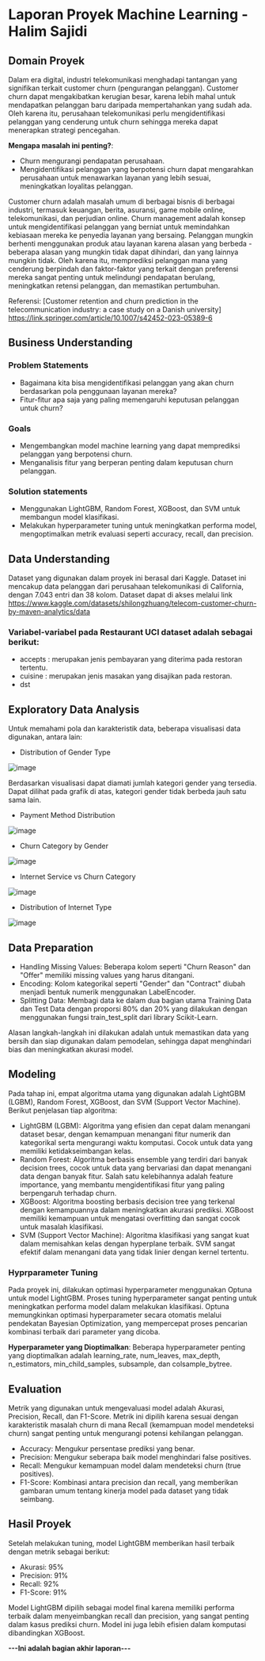 # Laporan Proyek Machine Learning - Halim Sajidi

## Domain Proyek

Dalam era digital, industri telekomunikasi menghadapi tantangan yang signifikan terkait customer churn (pengurangan pelanggan). Customer churn dapat mengakibatkan kerugian besar, karena lebih mahal untuk mendapatkan pelanggan baru daripada mempertahankan yang sudah ada. Oleh karena itu, perusahaan telekomunikasi perlu mengidentifikasi pelanggan yang cenderung untuk churn sehingga mereka dapat menerapkan strategi pencegahan.

**Mengapa masalah ini penting?**:
- Churn mengurangi pendapatan perusahaan.
- Mengidentifikasi pelanggan yang berpotensi churn dapat mengarahkan perusahaan untuk menawarkan layanan yang lebih sesuai, meningkatkan loyalitas pelanggan.

Customer churn adalah masalah umum di berbagai bisnis di berbagai industri, termasuk keuangan, berita, asuransi, game mobile online, telekomunikasi, dan perjudian online. Churn management adalah konsep untuk mengidentifikasi pelanggan yang berniat untuk memindahkan kebiasaan mereka ke penyedia layanan yang bersaing. Pelanggan mungkin berhenti menggunakan produk atau layanan karena alasan yang berbeda - beberapa alasan yang mungkin tidak dapat dihindari, dan yang lainnya mungkin tidak. Oleh karena itu, memprediksi pelanggan mana yang cenderung berpindah dan faktor-faktor yang terkait dengan preferensi mereka sangat penting untuk melindungi pendapatan berulang, meningkatkan retensi pelanggan, dan memastikan pertumbuhan.

Referensi: [Customer retention and churn prediction in the telecommunication industry: a case study on a Danish university] https://link.springer.com/article/10.1007/s42452-023-05389-6

## Business Understanding
### Problem Statements
- Bagaimana kita bisa mengidentifikasi pelanggan yang akan churn berdasarkan pola penggunaan layanan mereka?
- Fitur-fitur apa saja yang paling memengaruhi keputusan pelanggan untuk churn?

### Goals
- Mengembangkan model machine learning yang dapat memprediksi pelanggan yang berpotensi churn.
- Menganalisis fitur yang berperan penting dalam keputusan churn pelanggan.

### Solution statements
- Menggunakan LightGBM, Random Forest, XGBoost, dan SVM untuk membangun model klasifikasi.
- Melakukan hyperparameter tuning untuk meningkatkan performa model, mengoptimalkan metrik evaluasi seperti accuracy, recall, dan precision.

## Data Understanding
Dataset yang digunakan dalam proyek ini berasal dari Kaggle. Dataset ini mencakup data pelanggan dari perusahaan telekomunikasi di California, dengan 7.043 entri dan 38 kolom. Dataset dapat di akses melalui link https://www.kaggle.com/datasets/shilongzhuang/telecom-customer-churn-by-maven-analytics/data 

### Variabel-variabel pada Restaurant UCI dataset adalah sebagai berikut:
- accepts : merupakan jenis pembayaran yang diterima pada restoran tertentu.
- cuisine : merupakan jenis masakan yang disajikan pada restoran.
- dst

## Exploratory Data Analysis
Untuk memahami pola dan karakteristik data, beberapa visualisasi data digunakan, antara lain:

- Distribution of Gender Type

![image](https://github.com/user-attachments/assets/0453d495-0a76-4e02-9f03-7ff63c5daef0)

Berdasarkan visualisasi dapat diamati jumlah kategori gender yang tersedia. Dapat dilihat pada grafik di atas, kategori gender tidak berbeda jauh satu sama lain.

- Payment Method Distribution

![image](https://github.com/user-attachments/assets/206bd770-0e69-4381-b056-c5038b8e28f4)

- Churn Category by Gender

![image](https://github.com/user-attachments/assets/6a16e62d-252a-48ef-9aa4-c107784ecf78)

- Internet Service vs Churn Category

![image](https://github.com/user-attachments/assets/d1067fa2-9816-4113-9f91-133fd81ff6c5)

- Distribution of Internet Type

![image](https://github.com/user-attachments/assets/ec40568b-9679-4ab1-9976-0225ed9a6938)


## Data Preparation
- Handling Missing Values: Beberapa kolom seperti "Churn Reason" dan "Offer" memiliki missing values yang harus ditangani.
- Encoding: Kolom kategorikal seperti "Gender" dan "Contract" diubah menjadi bentuk numerik menggunakan LabelEncoder.
- Splitting Data: Membagi data ke dalam dua bagian utama Training Data dan Test Data dengan proporsi 80% dan 20% yang dilakukan dengan menggunakan fungsi train_test_split dari library Scikit-Learn.

Alasan langkah-langkah ini dilakukan adalah untuk memastikan data yang bersih dan siap digunakan dalam pemodelan, sehingga dapat menghindari bias dan meningkatkan akurasi model.

## Modeling
Pada tahap ini, empat algoritma utama yang digunakan adalah LightGBM (LGBM), Random Forest, XGBoost, dan SVM (Support Vector Machine). Berikut penjelasan tiap algoritma:
- LightGBM (LGBM): Algoritma yang efisien dan cepat dalam menangani dataset besar, dengan kemampuan menangani fitur numerik dan kategorikal serta mengurangi waktu komputasi. Cocok untuk data yang memiliki ketidakseimbangan kelas.
- Random Forest: Algoritma berbasis ensemble yang terdiri dari banyak decision trees, cocok untuk data yang bervariasi dan dapat menangani data dengan banyak fitur. Salah satu kelebihannya adalah feature importance, yang membantu mengidentifikasi fitur yang paling berpengaruh terhadap churn.
- XGBoost: Algoritma boosting berbasis decision tree yang terkenal dengan kemampuannya dalam meningkatkan akurasi prediksi. XGBoost memiliki kemampuan untuk mengatasi overfitting dan sangat cocok untuk masalah klasifikasi.
- SVM (Support Vector Machine): Algoritma klasifikasi yang sangat kuat dalam memisahkan kelas dengan hyperplane terbaik. SVM sangat efektif dalam menangani data yang tidak linier dengan kernel tertentu.

### Hyprparameter Tuning 
Pada proyek ini, dilakukan optimasi hyperparameter menggunakan Optuna untuk model LightGBM. Proses tuning hyperparameter sangat penting untuk meningkatkan performa model dalam melakukan klasifikasi. Optuna memungkinkan optimasi hyperparameter secara otomatis melalui pendekatan Bayesian Optimization, yang mempercepat proses pencarian kombinasi terbaik dari parameter yang dicoba.

**Hyperparameter yang Dioptimalkan**:
Beberapa hyperparameter penting yang dioptimalkan adalah learning_rate, num_leaves, max_depth, n_estimators, min_child_samples, subsample, dan colsample_bytree.

## Evaluation
Metrik yang digunakan untuk mengevaluasi model adalah Akurasi, Precision, Recall, dan F1-Score. Metrik ini dipilih karena sesuai dengan karakteristik masalah churn di mana Recall (kemampuan model mendeteksi churn) sangat penting untuk mengurangi potensi kehilangan pelanggan.
- Accuracy: Mengukur persentase prediksi yang benar.
- Precision: Mengukur seberapa baik model menghindari false positives.
- Recall: Mengukur kemampuan model dalam mendeteksi churn (true positives).
- F1-Score: Kombinasi antara precision dan recall, yang memberikan gambaran umum tentang kinerja model pada dataset yang tidak seimbang.

## Hasil Proyek
Setelah melakukan tuning, model LightGBM memberikan hasil terbaik dengan metrik sebagai berikut:

- Akurasi: 95%
- Precision: 91%
- Recall: 92%
- F1-Score: 91%

Model LightGBM dipilih sebagai model final karena memiliki performa terbaik dalam menyeimbangkan recall dan precision, yang sangat penting dalam kasus prediksi churn. Model ini juga lebih efisien dalam komputasi dibandingkan XGBoost.

**---Ini adalah bagian akhir laporan---**

